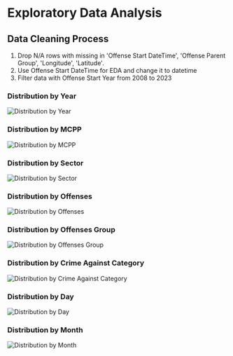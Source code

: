 # Exploratory Data Analysis

## Data Cleaning Process
1. Drop N/A rows with missing in 'Offense Start DateTime', 'Offense Parent Group', 'Longitude', 'Latitude'.
2. Use Offense Start DateTime for EDA and change it to datetime
3. Filter data with Offense Start Year from 2008 to 2023

### Distribution by Year
![Distribution by Year](distribution_by_year.png)

### Distribution by MCPP
![Distribution by MCPP](distribution_by_MCPP.png)

### Distribution by Sector
![Distribution by Sector](distribution_by_sector.png)

### Distribution by Offenses
![Distribution by Offenses](distribution_by_offenses.png)

### Distribution by Offenses Group
![Distribution by Offenses Group](distribution_by_offenses_group.png)

### Distribution by Crime Against Category
![Distribution by Crime Against Category](distribution_by_crime_against_category.png)

### Distribution by Day
![Distribution by Day](distribution_by_day.png)

### Distribution by Month
![Distribution by Month](distribution_by_month.png)
